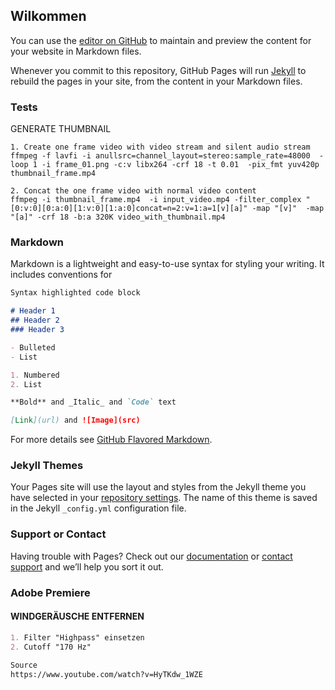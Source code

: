 ## Wilkommen

You can use the [editor on GitHub](https://github.com/untitled-soundtrack/digitalebastelenzyklopaedie.github.io/edit/gh-pages/index.md) to maintain and preview the content for your website in Markdown files.

Whenever you commit to this repository, GitHub Pages will run [Jekyll](https://jekyllrb.com/) to rebuild the pages in your site, from the content in your Markdown files.

### Tests

GENERATE THUMBNAIL

	1. Create one frame video with video stream and silent audio stream
	ffmpeg -f lavfi -i anullsrc=channel_layout=stereo:sample_rate=48000  -loop 1 -i frame_01.png -c:v libx264 -crf 18 -t 0.01  -pix_fmt yuv420p thumbnail_frame.mp4
	
	2. Concat the one frame video with normal video content
	ffmpeg -i thumbnail_frame.mp4  -i input_video.mp4 -filter_complex "[0:v:0][0:a:0][1:v:0][1:a:0]concat=n=2:v=1:a=1[v][a]" -map "[v]"  -map "[a]" -crf 18 -b:a 320K video_with_thumbnail.mp4
  
### Markdown

Markdown is a lightweight and easy-to-use syntax for styling your writing. It includes conventions for

```markdown
Syntax highlighted code block

# Header 1
## Header 2
### Header 3

- Bulleted
- List

1. Numbered
2. List

**Bold** and _Italic_ and `Code` text

[Link](url) and ![Image](src)
```

For more details see [GitHub Flavored Markdown](https://guides.github.com/features/mastering-markdown/).

### Jekyll Themes

Your Pages site will use the layout and styles from the Jekyll theme you have selected in your [repository settings](https://github.com/untitled-soundtrack/digitalebastelenzyklopaedie.github.io/settings/pages). The name of this theme is saved in the Jekyll `_config.yml` configuration file.

### Support or Contact

Having trouble with Pages? Check out our [documentation](https://docs.github.com/categories/github-pages-basics/) or [contact support](https://support.github.com/contact) and we’ll help you sort it out.

### Adobe Premiere

#### WINDGERÄUSCHE ENTFERNEN

```markdown
1. Filter "Highpass" einsetzen
2. Cutoff "170 Hz"
```

```markdown
Source
https://www.youtube.com/watch?v=HyTKdw_1WZE
```
